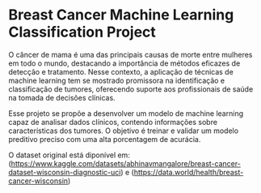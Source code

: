 # **Breast Cancer Machine Learning Classification Project**

O câncer de mama é uma das principais causas de morte entre mulheres em todo o mundo, destacando a importância de métodos eficazes de detecção e tratamento. Nesse contexto, a aplicação de técnicas de machine learning tem se mostrado promissora na identificação e classificação de tumores, oferecendo suporte aos profissionais de saúde na tomada de decisões clínicas.

Esse projeto se propõe a desenvolver um modelo de machine learning capaz de analisar dados clínicos, contendo informações sobre características dos tumores. O objetivo é treinar e validar um modelo preditivo preciso com uma alta porcentagem de acurácia.

O dataset original está diponível em:
(https://www.kaggle.com/datasets/abhinavmangalore/breast-cancer-dataset-wisconsin-diagnostic-uci)
e
(https://data.world/health/breast-cancer-wisconsin)
